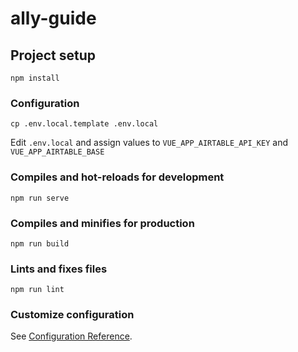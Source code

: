 # ally-guide

## Project setup
```
npm install
```

### Configuration

```
cp .env.local.template .env.local
```

Edit `.env.local` and assign values to `VUE_APP_AIRTABLE_API_KEY` and `VUE_APP_AIRTABLE_BASE`

### Compiles and hot-reloads for development
```
npm run serve
```

### Compiles and minifies for production
```
npm run build
```

### Lints and fixes files
```
npm run lint
```

### Customize configuration
See [Configuration Reference](https://cli.vuejs.org/config/).
